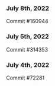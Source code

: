 ### July 8th, 2022

Commit #160944

### July 5th, 2022

Commit #314353


### July 4th, 2022

Commit #72281
